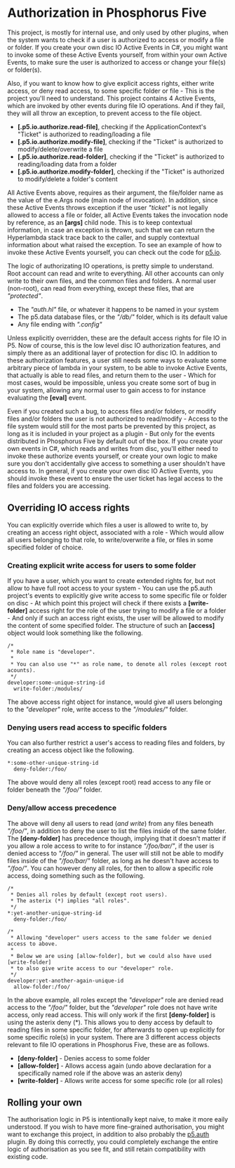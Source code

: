 Authorization in Phosphorus Five
===============

This project, is mostly for internal use, and only used by other plugins, when the system wants to check if a user is authorized
to access or modify a file or folder. If you create your own disc IO Active Events in C#, you might want to invoke some of these
Active Events yourself, from within your own Active Events, to make sure the user is authorized to access or change your file(s)
or folder(s).

Also, if you want to know how to give explicit access rights, either write access, or deny read access, to some
specific folder or file - This is the project you'll need to understand. This project contains 4 Active Events, which are invoked 
by other events during file IO operations. And if they fail, they will all throw an exception, to prevent access to the file object.

* __[.p5.io.authorize.read-file]__, checking if the ApplicationContext's "Ticket" is authorized to reading/loading a file
* __[.p5.io.authorize.modify-file]__, checking if the "Ticket" is authorized to modify/delete/overwrite a file
* __[.p5.io.authorize.read-folder]__, checking if the "Ticket" is authorized to reading/loading data from a folder
* __[.p5.io.authorize.modify-folder]__, checking if the "Ticket" is authorized to modify/delete a folder's content

All Active Events above, requires as their argument, the file/folder name as the value of the e.Args node (main node of invocation). In addition, since these
Active Events throws exception if the user _"ticket"_ is not legally allowed to access a file or folder, all Active Events takes the invocation node by reference,
as an **[args]** child node. This is to keep contextual information, in case an exception is thrown, such that we can return the Hyperlambda stack trace
back to the caller, and supply contextual information about what raised the exception.
To see an example of how to invoke these Active Events yourself, you can check out the code for [p5.io](/plugins/p5.io/).

The logic of authorizating IO operations, is pretty simple to understand. Root account can read and write to everything. All other accounts can only write
to their own files, and the common files and folders. A normal user (non-root), can read from everything, except these files, that are _"protected"_.

* The _"auth.hl"_ file, or whatever it happens to be named in your system
* The p5.data database files, or the _"/db/"_ folder, which is its default value
* Any file ending with _".config"_

Unless explicitly overridden, these are the default access rights for file IO in P5. 
Now of course, this is the low level disc IO authorization features, and simply there as an additional layer of protection for disc IO. In addition
to these authorization features, a user still needs some ways to evaluate some arbitrary piece of lambda in your system, to be able to invoke Active
Events, that actually is able to read files, and return them to the user - Which for most cases, would be impossible, unless you create some sort
of bug in your system, allowing any normal user to gain access to for instance evaluating the **[eval]** event.

Even if you created such a bug, to access files and/or folders, or modify files and/or folders the user is not authorized to read/modify -
Access to the file system would still for the most parts be prevented by this project, as long as it is included in your project as a plugin - 
But only for the events distributed in Phosphorus Five by default out of the box. If you create your own events in C#, which reads and writes 
from disc, you'll either need to invoke these authorize events yourself, or create your own logic to make sure you don't accidentally give access 
to something a user shouldn't have access to. In general, if you create your own disc IO Active Events, you should invoke these event to ensure 
the user ticket has legal access to the files and folders you are accessing.

## Overriding IO access rights

You can explicitly override which files a user is allowed to write to, by creating an access right object, associated with a role - 
Which would allow all users belonging to that role, to write/overwrite a file, or files in some specified folder of choice.

### Creating explicit write access for users to some folder

If you have a user, which you want to create extended rights for, but not allow to have full root access to your system - You can use the p5.auth project's
events to explicitly give write access to some specific file or folder on disc - At which point this project will check if there exists a **[write-folder]**
access right for the role of the user trying to modify a file or a folder - And only if such an access right exists, the user will be allowed to modify the
content of some specified folder. The structure of such an **[access]** object would look something like the following.

```
/*
 * Role name is "developer".
 *
 * You can also use "*" as role name, to denote all roles (except root acounts).
 */
developer:some-unique-string-id
  write-folder:/modules/
```

The above access right object for instance, would give all users belonging to the _"developer"_ role, write access to the _"/modules/"_ folder.

### Denying users read access to specific folders

You can also further restrict a user's access to reading files and folders, by creating an access object like the following.

```
*:some-other-unique-string-id
  deny-folder:/foo/
```

The above would deny all roles (except root) read access to any file or folder beneath the _"/foo/"_ folder.

### Deny/allow access precedence

The above will deny all users to read (*and write*) from any files beneath _"/foo/"_, in addition to deny the
user to list the files inside of the same folder. The **[deny-folder]** has precedence though, implying that it doesn't matter if you allow
a role access to write to for instance _"/foo/bar/"_, if the user is denied access to _"/foo/"_ in general. The user will still not be able to modify files inside
of the _"/foo/bar/"_ folder, as long as he doesn't have access to _"/foo/"_. You can however deny all roles, for then to allow a specific role access, doing something
such as the following.

```
/*
 * Denies all roles by default (except root users).
 * The asterix (*) implies "all roles".
 */
*:yet-another-unique-string-id
  deny-folder:/foo/

/*
 * Allowing "developer" users access to the same folder we denied access to above.
 *
 * Below we are using [allow-folder], but we could also have used [write-folder]
 * to also give write access to our "developer" role.
 */
developer:yet-another-again-unique-id
  allow-folder:/foo/
```

In the above example, all roles except the _"developer"_ role are denied read access to the _"/foo/"_ folder, but the _"developer"_ role does not have write access, 
only read access. This will only work if the first **[deny-folder]** is using the asterix deny (*). This allows you to deny access by default to reading files in some 
specific folder, for afterwards to open up explicitly for some specific role(s) in your system. There are 3 different access objects relevant to file IO operations
in Phosphorus Five, these are as follows.

* __[deny-folder]__ - Denies access to some folder
* __[allow-folder]__ - Allows access again (undo above declaration for a specifically named role if the above was an asterix deny)
* __[write-folder]__ - Allows write access for some specific role (or all roles)

## Rolling your own

The authorisation logic in P5 is intentionally kept naive, to make it more eaily understood. If you wish to have more fine-grained authorisation,
you might want to exchange this project, in addition to also probably the [p5.auth](/plugins/extras/p5.auth) plugin. By doing this correctly, you could 
completely exchange the entire logic of authorisation as you see fit, and still retain compatibility with existing code.
